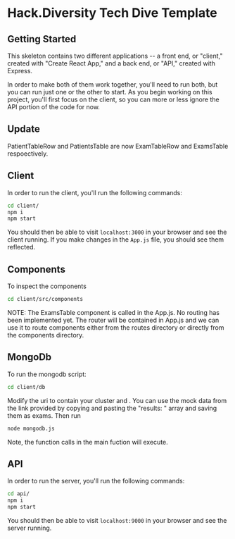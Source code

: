 # Hack.Diversity Tech Dive Template

## Getting Started

This skeleton contains two different applications -- a front end, or "client," created with "Create React App," and a back end, or "API," created with Express. 

In order to make both of them work together, you'll need to run both, but you can run just one or the other to start. As you begin working on this project, you'll first focus on the client, so you can more or less ignore the API portion of the code for now.

## Update
PatientTableRow and PatientsTable are now ExamTableRow and ExamsTable respoectively. 
## Client
In order to run the client, you'll run the following commands:

```bash
cd client/
npm i
npm start
```
You should then be able to visit `localhost:3000` in your browser and see the client running. If you make changes in the `App.js` file, you should see them reflected.

## Components
To inspect the components
```bash
cd client/src/components
```
NOTE: The ExamsTable component is called in the App.js. No routing has been implemented yet. The router will be contained in App.js and we can use it to route components either from the routes directory or directly from the components directory.

## MongoDb
To run the mongodb script:
```bash
cd client/db
```
Modify the uri to contain your cluster <username> and <password>. You can use the mock data from the link provided by copying and pasting the "results: " array and saving them as exams. Then run  
```bash
node mongodb.js 
```
Note, the function calls in the main fuction will execute. 


## API
In order to run the server, you'll run the following commands:

```bash
cd api/
npm i
npm start
```

You should then be able to visit `localhost:9000` in your browser and see the server running.



